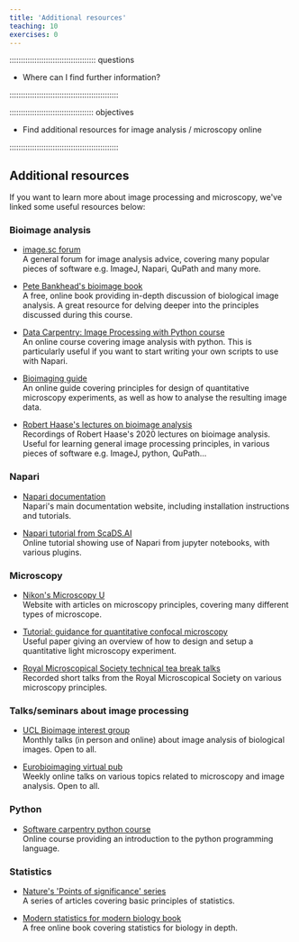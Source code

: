 ```yaml
---
title: 'Additional resources'
teaching: 10
exercises: 0
---
```


:::::::::::::::::::::::::::::::::::::: questions 

- Where can I find further information?

::::::::::::::::::::::::::::::::::::::::::::::::

::::::::::::::::::::::::::::::::::::: objectives

- Find additional resources for image analysis / microscopy online

::::::::::::::::::::::::::::::::::::::::::::::::

## Additional resources

If you want to learn more about image processing and microscopy, we've linked 
some useful resources below: 

### Bioimage analysis
- [image.sc forum](https://forum.image.sc/)  
A general forum for image analysis advice, covering many popular pieces of 
software e.g. ImageJ, Napari, QuPath and many more.

- [Pete Bankhead's bioimage book](https://bioimagebook.github.io/)  
A free, online book providing in-depth discussion of biological image analysis. 
A great resource for delving deeper into the principles discussed during this 
course.

- [Data Carpentry: Image Processing with Python course
](https://datacarpentry.org/image-processing/)  
An online course covering image analysis with python. This is particularly 
useful if you want to start writing your own scripts to use with Napari.

- [Bioimaging guide](https://www.bioimagingguide.org)  
An online guide covering principles for design of quantitative microscopy 
experiments, as well as how to analyse the resulting image data.

- [Robert Haase's lectures on bioimage analysis
](https://www.youtube.com/playlist?list=PL5ESQNfM5lc7SAMstEu082ivW4BDMvd0U)    
Recordings of Robert Haase's 2020 lectures on bioimage analysis. Useful for 
learning general image processing principles, in various pieces of software 
e.g. ImageJ, python, QuPath...

### Napari
- [Napari documentation](https://napari.org)  
Napari's main documentation website, including installation instructions and 
tutorials.

- [Napari tutorial from ScaDS.AI
](https://scads.github.io/napari-tutorial-2023/intro.html)  
Online tutorial showing use of Napari from jupyter notebooks, with various 
plugins.

### Microscopy
- [Nikon's Microscopy U](https://www.microscopyu.com/)  
Website with articles on microscopy principles, covering many different types of 
microscope.

- [Tutorial: guidance for quantitative confocal microscopy
](https://www.nature.com/articles/s41596-020-0313-9)  
Useful paper giving an overview of how to design and setup a quantitative light 
microscopy experiment.

- [Royal Microscopical Society technical tea break talks
](https://www.youtube.com/playlist?list=PLoemaChWEBWHINjLnWFIFOZKTE13mm3ac)  
Recorded short talks from the Royal Microscopical Society on various microscopy 
principles.


### Talks/seminars about image processing
- [UCL Bioimage interest group](https://www.ucl.ac.uk/lmcb/ucl-biig)  
Monthly talks (in person and online) about image analysis of biological images. 
Open to all.

- [Eurobioimaging virtual pub
](https://www.eurobioimaging.eu/about-us/virtual-pub)  
Weekly online talks on various topics related to microscopy and image analysis. 
Open to all.

### Python
- [Software carpentry python course
](https://swcarpentry.github.io/python-novice-inflammation/)  
Online course providing an introduction to the python programming language.

### Statistics
- [Nature's 'Points of significance' series
](https://www.nature.com/collections/qghhqm/pointsofsignificance)    
A series of articles covering basic principles of statistics.

- [Modern statistics for modern biology book](https://www.huber.embl.de/msmb/)    
A free online book covering statistics for biology in depth.

